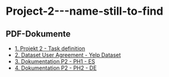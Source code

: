 # Project-2---name-still-to-find

## PDF-Dokumente

- [1. Projekt 2 - Task definition](./Proyect2%20-%20Impelia.pdf)
- [2. Dataset User Agreement - Yelp Dataset](./Dataset_User_Agreement.pdf)
- [3. Dokumentation P2 - PH1 - ES](./Dokumentation%20P2%20-%20PH1%20-%20ES.pdf)
- [4. Dokumentation P2 - PH2 - DE](./Dokumentation%20P2%20-%20PH2%20-%20DE.docx)
